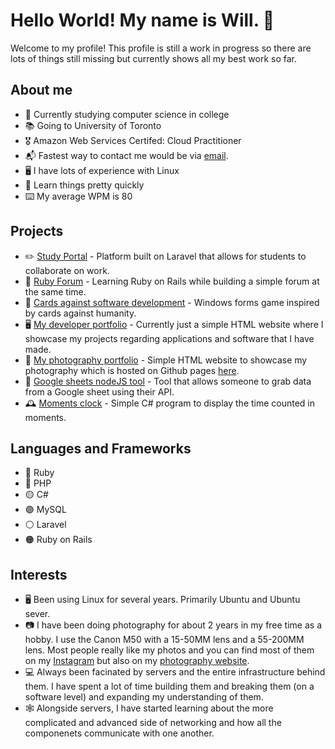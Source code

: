 # Hello World! My name is Will. :wave:

Welcome to my profile! This profile is still a work in progress so there are lots of things still missing but currently shows all my best work so far.

## About me

- 🏫 Currently studying computer science in college
- 📚 Going to University of Toronto
- 🎖️ Amazon Web Services Certifed: Cloud Practitioner
- 📬 Fastest way to contact me would be via [email](mailto:willthedeveloper13@gmail.com).
- 🖥️ I have lots of experience with Linux
- 🧠 Learn things pretty quickly
- ⌨️ My average WPM is 80

## Projects

- ✏️ [Study Portal](https://github.com/WillTheDeveloper/StudyPortal) - Platform built on Laravel that allows for students to collaborate on work.
- 💎 [Ruby Forum](https://github.com/WillTheDeveloper/RailsForum) - Learning Ruby on Rails while building a simple forum at the same time.
- 🎲 [Cards against software development](https://github.com/WillTheDeveloper/CardsAgainstSoftwareDevelopment) - Windows forms game inspired by cards against humanity.
- 🖥️ [My developer portfolio](https://github.com/WillTheDeveloper/SimpleDevelopersPortfolio) - Currently just a simple HTML website where I showcase my projects regarding applications and software that I have made.
- 📸 [My photography portfolio](https://github.com/WillTheDeveloper/SimplePhotographyPortfolio) - Simple HTML website to showcase my photography which is hosted on Github pages [here](http://willthephotographer.co.uk).
- 📓 [Google sheets nodeJS tool](https://github.com/WillTheDeveloper/node-sheets-tool) - Tool that allows someone to grab data from a Google sheet using their API.
- 🕰️ [Moments clock](https://github.com/WillTheDeveloper/MomentsClock) - Simple C# program to display the time counted in moments.

## Languages and Frameworks

- 🔴 Ruby
- 🔵 PHP
- 🟡 C#
- 🟣 MySQL
- ⚪ Laravel
- 🟠 Ruby on Rails

## Interests

- 🖥️ Been using Linux for several years. Primarily Ubuntu and Ubuntu sever.
- 📷 I have been doing photography for about 2 years in my free time as a hobby. I use the Canon M50 with a 15-50MM lens and a 55-200MM lens. Most people really like my photos and you can find most of them on my [Instagram]() but also on my [photography website]().
- 💻 Always been facinated by servers and the entire infrastructure behind them. I have spent a lot of time building them and breaking them (on a software level) and expanding my understanding of them.
- 🕸️ Alongside servers, I have started learning about the more complicated and advanced side of networking and how all the componenets communicate with one another.
